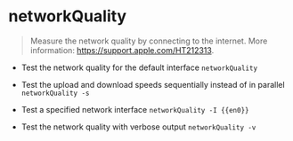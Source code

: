# networkQuality
> Measure the network quality by connecting to the internet.
> More information: <https://support.apple.com/HT212313>.

- Test the network quality for the default interface
`networkQuality`

- Test the upload and download speeds sequentially instead of in parallel
`networkQuality -s`

- Test a specified network interface
`networkQuality -I {{en0}}`

- Test the network quality with verbose output
`networkQuality -v`
